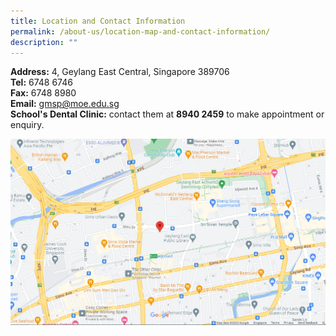```yaml
---
title: Location and Contact Information
permalink: /about-us/location-map-and-contact-information/
description: ""
---
```

**Address:** 4, Geylang East Central, Singapore 389706 <br>
**Tel:** 6748 6746 <br>
**Fax:** 6748 8980 <br>
**Email:** gmsp@moe.edu.sg <br>
**School's Dental Clinic:** contact them at **8940 2459** to make appointment or enquiry.

![](/images/school%20location%20map.png)